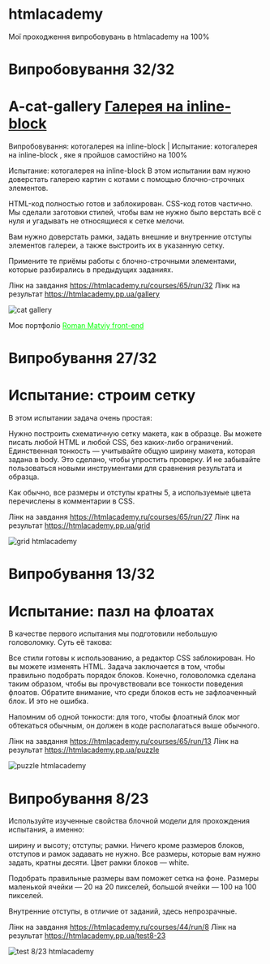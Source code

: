 # htmlacademy
Мої проходження випробовувань в htmlacademy на 100%

# Випробовування 32/32

# A-cat-gallery <a href="https://htmlacademy.pp.ua/gallery">Галерея на inline-block</a>
Випробовування: котогалерея на inline-block | Испытание: котогалерея на inline-block , яке я пройшов самостійно на 100%


Испытание: котогалерея на inline-block
В этом испытании вам нужно доверстать галерею картин с котами с помощью блочно-строчных элементов.

HTML-код полностью готов и заблокирован. CSS-код готов частично. Мы сделали заготовки стилей, чтобы вам не нужно было верстать всё с нуля и угадывать не относящиеся к сетке мелочи.

Вам нужно доверстать рамки, задать внешние и внутренние отступы элементов галереи, а также выстроить их в указанную сетку.

Примените те приёмы работы с блочно-строчными элементами, которые разбирались в предыдущих заданиях.

Лінк на завдання https://htmlacademy.ru/courses/65/run/32
Лінк на результат https://htmlacademy.pp.ua/gallery

<img src="https://htmlacademy.pp.ua/gallery/screen.png" alt="cat gallery" />

Моє портфоліо <a href="https://matviy.pp.ua" style="color: #0f0 !important">Roman Matviy front-end</a>

# Випробування 27/32

# Испытание: строим сетку
В этом испытании задача очень простая:

Нужно построить схематичную сетку макета, как в образце. Вы можете писать любой HTML и любой CSS, без каких-либо ограничений.
Единственная тонкость — учитывайте общую ширину макета, которая задана в body. Это сделано, чтобы упростить проверку. И не забывайте пользоваться новыми инструментами для сравнения результата и образца.

Как обычно, все размеры и отступы кратны 5, а используемые цвета перечислены в комментарии в CSS.

Лінк на завдання https://htmlacademy.ru/courses/65/run/27
Лінк на результат https://htmlacademy.pp.ua/grid

<img src="https://htmlacademy.pp.ua/grid/screen.png" alt="grid htmlacademy" />

# Випробування 13/32

# Испытание: пазл на флоатах
В качестве первого испытания мы подготовили небольшую головоломку. Суть её такова:

Все стили готовы к использованию, а редактор CSS заблокирован.
Но вы можете изменять HTML.
Задача заключается в том, чтобы правильно подобрать порядок блоков.
Конечно, головоломка сделана таким образом, чтобы вы прочувствовали все тонкости поведения флоатов. Обратите внимание, что среди блоков есть не зафлоаченный блок. И это не ошибка.

Напомним об одной тонкости: для того, чтобы флоатный блок мог обтекаться обычным, он должен в коде располагаться выше обычного.

Лінк на завдання https://htmlacademy.ru/courses/65/run/13
Лінк на результат https://htmlacademy.pp.ua/puzzle

<img src="https://htmlacademy.pp.ua/puzzle/screen.png" alt="puzzle htmlacademy" />

# Випробування 8/23

Используйте изученные свойства блочной модели для прохождения испытания, а именно:

ширину и высоту;
отступы;
рамки.
Ничего кроме размеров блоков, отступов и рамок задавать не нужно. Все размеры, которые вам нужно задать, кратны десяти. Цвет рамки блоков — white.

Подобрать правильные размеры вам поможет сетка на фоне. Размеры маленькой ячейки — 20 на 20 пикселей, большой ячейки — 100 на 100 пикселей.

Внутренние отступы, в отличие от заданий, здесь непрозрачные.

Лінк на завдання https://htmlacademy.ru/courses/44/run/8
Лінк на результат https://htmlacademy.pp.ua/test8-23

<img src="https://htmlacademy.pp.ua/test8-23/screen.png" alt="test 8/23 htmlacademy" />
